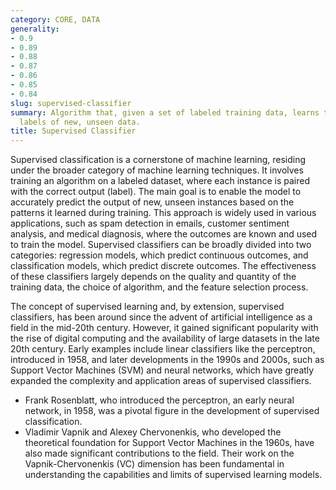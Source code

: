 ```yaml
---
category: CORE, DATA
generality:
- 0.9
- 0.89
- 0.88
- 0.87
- 0.86
- 0.85
- 0.84
slug: supervised-classifier
summary: Algorithm that, given a set of labeled training data, learns to predict the
  labels of new, unseen data.
title: Supervised Classifier
---
```


Supervised classification is a cornerstone of machine learning, residing under the broader category of machine learning techniques. It involves training an algorithm on a labeled dataset, where each instance is paired with the correct output (label). The main goal is to enable the model to accurately predict the output of new, unseen instances based on the patterns it learned during training. This approach is widely used in various applications, such as spam detection in emails, customer sentiment analysis, and medical diagnosis, where the outcomes are known and used to train the model. Supervised classifiers can be broadly divided into two categories: regression models, which predict continuous outcomes, and classification models, which predict discrete outcomes. The effectiveness of these classifiers largely depends on the quality and quantity of the training data, the choice of algorithm, and the feature selection process.

The concept of supervised learning and, by extension, supervised classifiers, has been around since the advent of artificial intelligence as a field in the mid-20th century. However, it gained significant popularity with the rise of digital computing and the availability of large datasets in the late 20th century. Early examples include linear classifiers like the perceptron, introduced in 1958, and later developments in the 1990s and 2000s, such as Support Vector Machines (SVM) and neural networks, which have greatly expanded the complexity and application areas of supervised classifiers.

- Frank Rosenblatt, who introduced the perceptron, an early neural network, in 1958, was a pivotal figure in the development of supervised classification.
- Vladimir Vapnik and Alexey Chervonenkis, who developed the theoretical foundation for Support Vector Machines in the 1960s, have also made significant contributions to the field. Their work on the Vapnik-Chervonenkis (VC) dimension has been fundamental in understanding the capabilities and limits of supervised learning models.